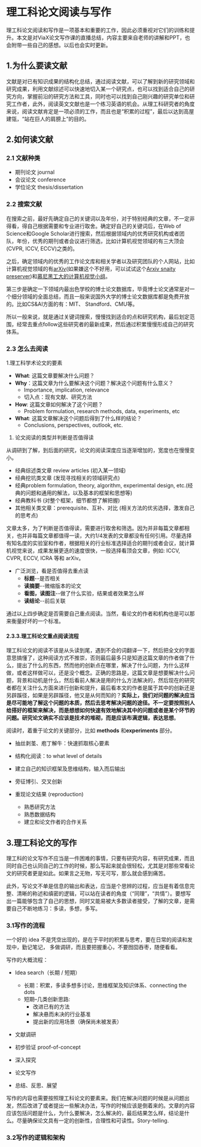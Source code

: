 # 理工科论文阅读与写作

理工科论文阅读和写作是一项基本和重要的工作，因此必须重视对它们的训练和提升。本文是对ViaX论文写作课的直播总结，内容主要来自老师的讲解和PPT，也会附带一些自己的感想。以后也会实时更新。

## 1.为什么要读文献

文献是对已有知识成果的结构化总结，通过阅读文献，可以了解到新的研究领域和研究成果，利用文献综述可以快速地切入某一个研究点，也可以找到适合自己的研究方向，掌握前沿的研究方法和工具，同时也可以找到自己刚兴趣的研究单位和研究工作者，此外，阅读英文文献也是一个练习英语的机会。从理工科研究者的角度来说，阅读文献肯定是一项必须的工作，而且也是“积累的过程”，最后以达到高屋建瓴，“站在巨人的肩膀上”的目的。

## 2.如何读文献

### 2.1 文献种类

- 期刊论文 journal
- 会议论文 conference
- 学位论文 thesis/dissertation

### 2.2 搜索文献

在搜索之前，最好先确定自己的关键词以及年份，对于特别经典的文章，不一定非得看，得自己根据需要和专业进行取舍。确定好自己的关键词后，在Web of Science和Google Scholar进行搜索，然后根据领域内的优秀研究机构或者团队，年份，优秀的期刊或者会议进行筛选，比如计算机视觉领域的有三大顶会(CVPR, ICCV, ECCV)之类的。

之后，确定领域内的优秀的工作论文库和相关学者以及研究团队的个人网站，比如计算机视觉领域的有[arXiv](https://arxiv.org/)(如果嫌这个不好用，可以试试这个[Arxiv snaity preserver](http://www.arxiv-sanity.com/))和[慕尼黑工大的计算机视觉小组](https://vision.in.tum.de/)。

第三步是确定一下领域内最出色学校的博士论文数据库，毕竟博士论文通常是对一个细分领域的全面总结，而且一般来说国外大学的博士论文数据库都是免费开放的。比如CS&AI方面的有：MIT、 Standford、CMU等。

所以一般来说，就是通过关键词搜索，慢慢找到适合的点和研究机构，最后划定范围，经常去重点follow这些研究者的最新成果，然后通过积累慢慢形成自己的研究体系。

### 2.3 怎么去阅读

1.理工科学术论文的要素

- **What**: 这篇文章要解决什么问题？
- **Why**：这篇文章为什么要解决这个问题？解决这个问题有什么意义？
  - Importance, implication, relevance
  - 切入点：现有文献、研究方法
- **How**: 这篇文章如何解决了这个问题？
  - Problem formulation, research methods, data, experiments, etc
- **What**: 这篇文章解决这个问题后得到了什么样的结论？
  - Conclusions, perspectives, outlook, etc.

1. 论文阅读的类型并判断是否值得读

从调研到了解，到后面的研究，论文的阅读深度应当逐渐增加的，宽度也在慢慢变小。

- 经典综述类文章 review articles (初入某一领域)
- 经典挖坑类文章 (发现寻找相关的领域研究点)
- 经典problem formulation, theory, algorithm, experimental design, etc.(经典的问题和通用的解法，以及基本的框架和思想等)
- 经典教科书 (对整个框架，细节都想了解把握)
- 其他相关类文章：prerequisite、互补、对比 (相关方法的优劣选择，激发自己的思考点)

文章太多，为了判断是否值得读，需要进行取舍和筛选。因为并非每篇文章都相关，也并非每篇文章都值得一读，大约1/4发表的文章都没有任何引用。尽量选择有知名度的实验室和作者，根据相关的行业标准选择适合的期刊或者会议，就计算机视觉来说，成果发展更迭的速度很快，一般选择看顶会文章，例如: ICCV, CVPR, ECCV, ICRA 等和 arXiv。

- 广泛浏览，看是否值得去重点读
  - **标题**--是否相关
  - **读摘要**--微缩版本的论文
  - **看图，读图注**--做了什么实验，结果或者效果怎么样
  - **读结论**--前后关联

通过以上四步确定是否需要自己重点阅读。当然，看论文的作者和机构也是可以那来衡量好坏的一个标准。

#### 2.3.3.理工科论文重点阅读流程

理工科论文的阅读不该是从头读到尾，遇到不会的词翻译一下，然后把全文的字面意思搞懂了，这种阅读方式不推崇，否则最后最多只是知道这篇文章的作者做了什么，提出了什么的东西，然而他的创新点在哪里，解决了什么问题，为什么这样做，或者这样做可以，还是没个概念。正确的思路是，这篇文章是想要解决什么问题，背景和动机是什么，然后看前人解决是用的什么方法解决的，然后现在的研究者都在关注什么方面来进行创新和提升，最后看本文的作者是属于其中的创新还是另辟蹊径，如果是另辟蹊径，他又是从何而知的？**实际上，我们对问题的解决应当是尽可能地了解这个问题的本质，然后去思考解决问题的途径。不一定要按照别人给搭好的框架来解决，而是想想如何快速有效地解决其中的问题或者是某个环节的问题。研究论文确实不应该是技术的堆砌，而是应该布满逻辑，表达思想**。

阅读时，着重于论文的关键部分，比如 **methods** 和**experiments** 部分。

- 抽丝剥茧、庖丁解牛：快速抓取核心要素

- 结构化阅读：to what level of details

- 建立自己的知识框架及思维结构，输入而后输出

- 旁征博引、交叉创新

- 重现论文结果 (reproduction)
  - 熟悉研究方法
  - 熟悉数据结构
  - 建立和论文作者的合作关系

## 3.理工科论文的写作

理工科的论文写作不应当是一件困难的事情，只要有研究内容，有研究成果，而且同时自己也认同自己的工作的时候，那么写起来就会很轻松，尤其是对那些常看论文的研究者更是如此。如果言之无物，写无可写，那么就会感到痛苦。

此外，写论文不单是信息的输出和表达，应当是个思辨的过程，应当是有着信息完整、清晰的称述和缜密的逻辑，可以站在读者的角度（“同理”，“共情”）。要想写出一篇能够包含了自己的思想，同时又能易被大多数读者接受，了解的文章，是需要自己不断地练习：多读，多想，多写。

### 3.1写作的流程

一个好的 idea 不是凭空出现的，是在于平时的积累与思考，要在日常的阅读和发现中，勤记笔记，
多做调研，而且要把握重心，不要囫囵吞枣，随便看看。

写作的大概流程：

- Idea search（长期 / 短期）
  - 长期：积累，多读多想多讨论，思维框架及知识体系、connecting the dots 
  - 短期–几类创新思路:
    - 改进已有的方法 
    - 解决悬而未决的行业基准
    - 提出新的应用场景（确保尚未被发表）

- 文献调研

- 初步验证 proof-of-concept

- 深入探究

- 论文写作

- 总结、反思、展望

写作的内容也需要按照理工科论文的要素来。我们在解决问题的时候是从问题出发，然后改进了或者提出一些解决办法，写作的时候应该是倒着来的。文章的内容应该包括问题是什么，为什么要解决，怎么解决的，最后结果怎么样，结论是什么。尽量确保论文具有一定的创新性，合理性和可读性。Story-telling.

### 3.2写作的逻辑和架构

